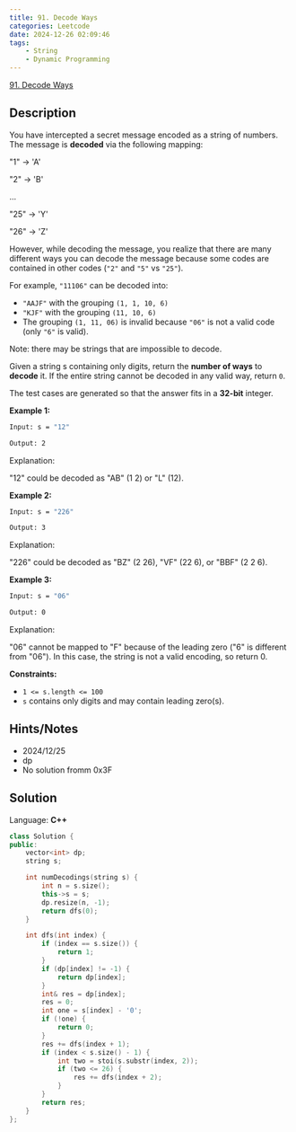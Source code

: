 ```yaml
---
title: 91. Decode Ways
categories: Leetcode
date: 2024-12-26 02:09:46
tags:
    - String
    - Dynamic Programming
---
```


[91. Decode Ways](https://leetcode.com/problems/decode-ways/description/?envType=problem-list-v2&envId=plakya4j)

## Description

You have intercepted a secret message encoded as a string of numbers. The message is **decoded**  via the following mapping:

"1" -> 'A'

"2" -> 'B'

...

"25" -> 'Y'

"26" -> 'Z'

However, while decoding the message, you realize that there are many different ways you can decode the message because some codes are contained in other codes (`"2"` and `"5"` vs `"25"`).

For example, `"11106"` can be decoded into:

- `"AAJF"` with the grouping `(1, 1, 10, 6)`
- `"KJF"` with the grouping `(11, 10, 6)`
- The grouping `(1, 11, 06)` is invalid because `"06"` is not a valid code (only `"6"` is valid).

Note: there may be strings that are impossible to decode.

Given a string s containing only digits, return the **number of ways**  to **decode**  it. If the entire string cannot be decoded in any valid way, return `0`.

The test cases are generated so that the answer fits in a **32-bit**  integer.

**Example 1:**

```bash
Input: s = "12"

Output: 2
```

Explanation:

"12" could be decoded as "AB" (1 2) or "L" (12).

**Example 2:**

```bash
Input: s = "226"

Output: 3
```

Explanation:

"226" could be decoded as "BZ" (2 26), "VF" (22 6), or "BBF" (2 2 6).

**Example 3:**

```bash
Input: s = "06"

Output: 0
```

Explanation:

"06" cannot be mapped to "F" because of the leading zero ("6" is different from "06"). In this case, the string is not a valid encoding, so return 0.

**Constraints:**

- `1 <= s.length <= 100`
- `s` contains only digits and may contain leading zero(s).

## Hints/Notes

- 2024/12/25
- dp
- No solution fromm 0x3F

## Solution

Language: **C++**

```C++
class Solution {
public:
    vector<int> dp;
    string s;

    int numDecodings(string s) {
        int n = s.size();
        this->s = s;
        dp.resize(n, -1);
        return dfs(0);
    }

    int dfs(int index) {
        if (index == s.size()) {
            return 1;
        }
        if (dp[index] != -1) {
            return dp[index];
        }
        int& res = dp[index];
        res = 0;
        int one = s[index] - '0';
        if (!one) {
            return 0;
        }
        res += dfs(index + 1);
        if (index < s.size() - 1) {
            int two = stoi(s.substr(index, 2));
            if (two <= 26) {
                res += dfs(index + 2);
            }
        }
        return res;
    }
};
```

